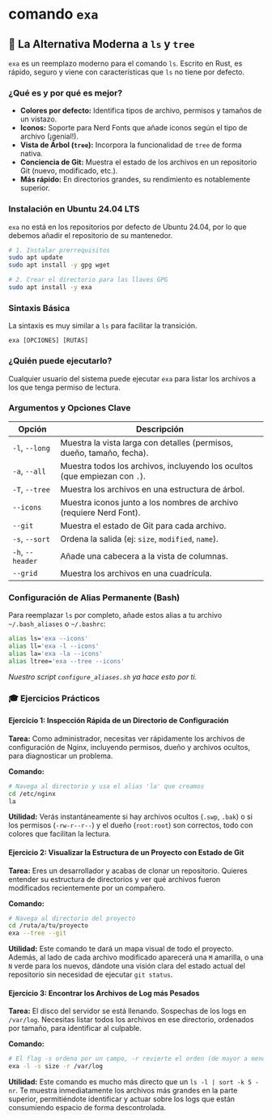 # comando `exa`

## 🚀 La Alternativa Moderna a `ls` y `tree`

`exa` es un reemplazo moderno para el comando `ls`. Escrito en Rust, es rápido, seguro y viene con características que `ls` no tiene por defecto.

### ¿Qué es y por qué es mejor?

-   **Colores por defecto:** Identifica tipos de archivo, permisos y tamaños de un vistazo.
-   **Iconos:** Soporte para Nerd Fonts que añade iconos según el tipo de archivo (¡genial!).
-   **Vista de Árbol (`tree`):** Incorpora la funcionalidad de `tree` de forma nativa.
-   **Conciencia de Git:** Muestra el estado de los archivos en un repositorio Git (nuevo, modificado, etc.).
-   **Más rápido:** En directorios grandes, su rendimiento es notablemente superior.

### Instalación en Ubuntu 24.04 LTS

`exa` no está en los repositorios por defecto de Ubuntu 24.04, por lo que debemos añadir el repositorio de su mantenedor.

```bash
# 1. Instalar prerrequisitos
sudo apt update
sudo apt install -y gpg wget

# 2. Crear el directorio para las llaves GPG
sudo apt install -y exa
```

### Sintaxis Básica

La sintaxis es muy similar a `ls` para facilitar la transición.

```
exa [OPCIONES] [RUTAS]
```

### ¿Quién puede ejecutarlo?

Cualquier usuario del sistema puede ejecutar `exa` para listar los archivos a los que tenga permiso de lectura.

### Argumentos y Opciones Clave

| Opción               | Descripción                                                              |
| -------------------- | ------------------------------------------------------------------------ |
| `-l`, `--long`       | Muestra la vista larga con detalles (permisos, dueño, tamaño, fecha).    |
| `-a`, `--all`        | Muestra todos los archivos, incluyendo los ocultos (que empiezan con `.`).|
| `-T`, `--tree`       | Muestra los archivos en una estructura de árbol.                         |
| `--icons`            | Muestra iconos junto a los nombres de archivo (requiere Nerd Font).      |
| `--git`              | Muestra el estado de Git para cada archivo.                              |
| `-s`, `--sort`       | Ordena la salida (ej: `size`, `modified`, `name`).                       |
| `-h`, `--header`     | Añade una cabecera a la vista de columnas.                               |
| `--grid`             | Muestra los archivos en una cuadrícula.                                  |

### Configuración de Alias Permanente (Bash)

Para reemplazar `ls` por completo, añade estos alias a tu archivo `~/.bash_aliases` o `~/.bashrc`:

```bash
alias ls='exa --icons'
alias ll='exa -l --icons'
alias la='exa -la --icons'
alias ltree='exa --tree --icons'
```
*Nuestro script `configure_aliases.sh` ya hace esto por ti.*

### 🎓 Ejercicios Prácticos

#### Ejercicio 1: Inspección Rápida de un Directorio de Configuración

**Tarea:** Como administrador, necesitas ver rápidamente los archivos de configuración de Nginx, incluyendo permisos, dueño y archivos ocultos, para diagnosticar un problema.

**Comando:**
```bash
# Navega al directorio y usa el alias 'la' que creamos
cd /etc/nginx
la
```
**Utilidad:** Verás instantáneamente si hay archivos ocultos (`.swp`, `.bak`) o si los permisos (`-rw-r--r--`) y el dueño (`root:root`) son correctos, todo con colores que facilitan la lectura.

#### Ejercicio 2: Visualizar la Estructura de un Proyecto con Estado de Git

**Tarea:** Eres un desarrollador y acabas de clonar un repositorio. Quieres entender su estructura de directorios y ver qué archivos fueron modificados recientemente por un compañero.

**Comando:**
```bash
# Navega al directorio del proyecto
cd /ruta/a/tu/proyecto
exa --tree --git
```
**Utilidad:** Este comando te dará un mapa visual de todo el proyecto. Además, al lado de cada archivo modificado aparecerá una `M` amarilla, o una `N` verde para los nuevos, dándote una visión clara del estado actual del repositorio sin necesidad de ejecutar `git status`.

#### Ejercicio 3: Encontrar los Archivos de Log más Pesados

**Tarea:** El disco del servidor se está llenando. Sospechas de los logs en `/var/log`. Necesitas listar todos los archivos en ese directorio, ordenados por tamaño, para identificar al culpable.

**Comando:**
```bash
# El flag -s ordena por un campo, -r revierte el orden (de mayor a menor)
exa -l -s size -r /var/log
```
**Utilidad:** Este comando es mucho más directo que un `ls -l | sort -k 5 -nr`. Te muestra inmediatamente los archivos más grandes en la parte superior, permitiéndote identificar y actuar sobre los logs que están consumiendo espacio de forma descontrolada.
